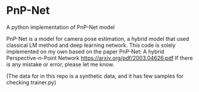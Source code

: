 # PnP-Net
 A python implementation of PnP-Net model

PnP-Net is a model for camera pose estimation, a hybrid model that used classical LM method and deep learning network. 
This code is solely implemented on my own based on the paper PnP-Net: A hybrid Perspective-n-Point Network https://arxiv.org/pdf/2003.04626.pdf
If there is any mistake or error, please let me know. 

(The data for in this repo is a synthetic data, and it has few samples for checking trainer.py)
